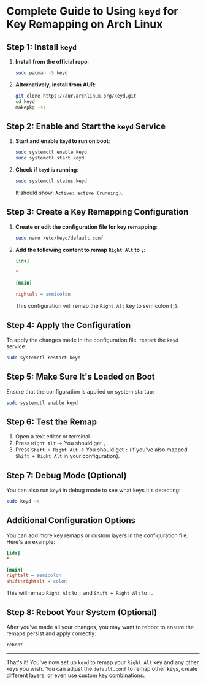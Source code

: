 # Complete Guide to Using `keyd` for Key Remapping on Arch Linux

## Step 1: Install `keyd`

1. **Install from the official repo**:
   ```bash
   sudo pacman -S keyd
   ```

2. **Alternatively, install from AUR**:
   ```bash
   git clone https://aur.archlinux.org/keyd.git
   cd keyd
   makepkg -si
   ```

## Step 2: Enable and Start the `keyd` Service

1. **Start and enable `keyd` to run on boot**:
   ```bash
   sudo systemctl enable keyd
   sudo systemctl start keyd
   ```

2. **Check if `keyd` is running**:
   ```bash
   sudo systemctl status keyd
   ```
   It should show: `Active: active (running)`.

## Step 3: Create a Key Remapping Configuration

1. **Create or edit the configuration file for key remapping**:
   ```bash
   sudo nano /etc/keyd/default.conf
   ```

2. **Add the following content to remap `Right Alt` to `;`**:
   ```ini
   [ids]

   *

   [main]

   rightalt = semicolon
   ```

   This configuration will remap the `Right Alt` key to semicolon (`;`).

## Step 4: Apply the Configuration

To apply the changes made in the configuration file, restart the `keyd` service:
```bash
sudo systemctl restart keyd
```

## Step 5: Make Sure It's Loaded on Boot

Ensure that the configuration is applied on system startup:
```bash
sudo systemctl enable keyd
```

## Step 6: Test the Remap

1. Open a text editor or terminal.
2. Press `Right Alt` → You should get `;`.
3. Press `Shift + Right Alt` → You should get `:` (if you've also mapped `Shift + Right Alt` in your configuration).

## Step 7: Debug Mode (Optional)

You can also run `keyd` in debug mode to see what keys it's detecting:
```bash
sudo keyd -m
```

## Additional Configuration Options

You can add more key remaps or custom layers in the configuration file. Here's an example:

```ini
[ids]
*

[main]
rightalt = semicolon
shift+rightalt = colon
```

This will remap `Right Alt` to `;` and `Shift + Right Alt` to `:`.

## Step 8: Reboot Your System (Optional)

After you've made all your changes, you may want to reboot to ensure the remaps persist and apply correctly:
```bash
reboot
```

---

That's it! You’ve now set up `keyd` to remap your `Right Alt` key and any other keys you wish. You can adjust the `default.conf` to remap other keys, create different layers, or even use custom key combinations.